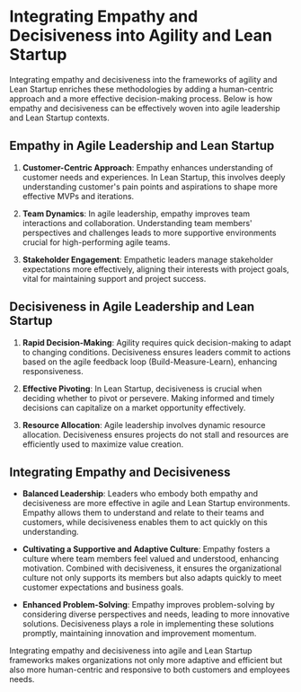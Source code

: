 # Integrating Empathy and Decisiveness into Agility and Lean Startup

Integrating empathy and decisiveness into the frameworks of agility and Lean Startup enriches these methodologies by adding a human-centric approach and a more effective decision-making process. Below is how empathy and decisiveness can be effectively woven into agile leadership and Lean Startup contexts.

## Empathy in Agile Leadership and Lean Startup

1. **Customer-Centric Approach**: Empathy enhances understanding of customer needs and experiences. In Lean Startup, this involves deeply understanding customer's pain points and aspirations to shape more effective MVPs and iterations.

2. **Team Dynamics**: In agile leadership, empathy improves team interactions and collaboration. Understanding team members' perspectives and challenges leads to more supportive environments crucial for high-performing agile teams.

3. **Stakeholder Engagement**: Empathetic leaders manage stakeholder expectations more effectively, aligning their interests with project goals, vital for maintaining support and project success.

## Decisiveness in Agile Leadership and Lean Startup

1. **Rapid Decision-Making**: Agility requires quick decision-making to adapt to changing conditions. Decisiveness ensures leaders commit to actions based on the agile feedback loop (Build-Measure-Learn), enhancing responsiveness.

2. **Effective Pivoting**: In Lean Startup, decisiveness is crucial when deciding whether to pivot or persevere. Making informed and timely decisions can capitalize on a market opportunity effectively.

3. **Resource Allocation**: Agile leadership involves dynamic resource allocation. Decisiveness ensures projects do not stall and resources are efficiently used to maximize value creation.

## Integrating Empathy and Decisiveness

- **Balanced Leadership**: Leaders who embody both empathy and decisiveness are more effective in agile and Lean Startup environments. Empathy allows them to understand and relate to their teams and customers, while decisiveness enables them to act quickly on this understanding.

- **Cultivating a Supportive and Adaptive Culture**: Empathy fosters a culture where team members feel valued and understood, enhancing motivation. Combined with decisiveness, it ensures the organizational culture not only supports its members but also adapts quickly to meet customer expectations and business goals.

- **Enhanced Problem-Solving**: Empathy improves problem-solving by considering diverse perspectives and needs, leading to more innovative solutions. Decisiveness plays a role in implementing these solutions promptly, maintaining innovation and improvement momentum.

Integrating empathy and decisiveness into agile and Lean Startup frameworks makes organizations not only more adaptive and efficient but also more human-centric and responsive to both customers and employees needs.
